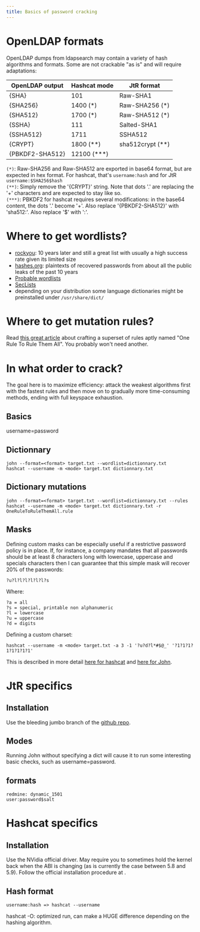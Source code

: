 ```yaml
---
title: Basics of password cracking
---
```


OpenLDAP formats
================

OpenLDAP dumps from ldapsearch may contain a variety of hash algorithms and formats. Some are not crackable "as is" and will require adaptations:

|OpenLDAP output | Hashcat mode | JtR format       |
|----------------|--------------| ---------------- |
|{SHA}           | 101          | Raw-SHA1         |
|{SHA256}        | 1400 (*)     | Raw-SHA256 (*)   |
|{SHA512}        | 1700 (*)     | Raw-SHA512 (*)   |
|{SSHA}          | 111          | Salted-SHA1      |
|{SSHA512}       | 1711         | SSHA512          |
|{CRYPT}         | 1800 (**)    | sha512crypt (**) |
|{PBKDF2-SHA512} | 12100 (***)  |                  |


```(*)```: Raw-SHA256 and Raw-SHA512 are exported in base64 format, but are expected in hex format. For hashcat, that's ```username:hash``` and for JtR ```username:$SHA256$hash```  
```(**)```: Simply remove the '{CRYPT}' string. Note that dots '.' are replacing the '+' characters and are expected to stay like so.  
```(***)```: PBKDF2 for hashcat requires several modifications: in the base64 content, the dots '.' become '+'. Also replace '{PBKDF2-SHA512}' with 'sha512:'. Also replace '$' with ':'.  


Where to get wordlists?
=======================
* [rockyou](): 10 years later and still a great list with usually a high success rate given its limited size
* [hashes.org](https://hashes.org/left.php): plaintexts of recovered passwords from about all the public leaks of the past 10 years
* [Probable wordlists](https://github.com/berzerk0/Probable-Wordlists/)
* [SecLists](https://github.com/danielmiessler/SecLists)
* depending on your distribution some language dictionaries might be preinstalled under ```/usr/share/dict/```


Where to get mutation rules?
============================
Read [this great article](https://notsosecure.com/one-rule-to-rule-them-all/) about crafting a superset of rules aptly named "One Rule To Rule Them All". You probably won't need another.


In what order to crack?
=======================

The goal here is to maximize efficiency: attack the weakest algorithms first with the fastest rules and then move on to gradually more time-consuming methods, ending with full keyspace exhaustion.

Basics
------
username=password

Dictionnary
-----------
```
john --format=<format> target.txt --wordlist=dictionnary.txt
hashcat --username -m <mode> target.txt dictionnary.txt
```

Dictionary mutations
--------------------
```
john --format=<format> target.txt --wordlist=dictionnary.txt --rules
hashcat --username -m <mode> target.txt dictionnary.txt -r OneRuleToRuleThemAll.rule
```

Masks
-----

Defining custom masks can be especially useful if a restrictive password policy is in place. If, for instance, a company mandates that all passwords should be at least 8 characters long with lowercase, uppercase and specials characters then I can guarantee that this simple mask will recover 20% of the passwords:
```
?u?l?l?l?l?l?l?s
```

Where:
```
?a = all
?s = special, printable non alphanumeric
?l = lowercase
?u = uppercase
?d = digits
```

Defining a custom charset:
```
hashcat --username -m <mode> target.txt -a 3 -1 '?u?d?l*#$@_' '?1?1?1?1?1?1?1?1'
```


This is described in more detail [here for hashcat](https://hashcat.net/wiki/doku.php?id=mask_attack) and [here for John]().


JtR specifics
=============

Installation
------------
Use the bleeding jumbo branch of the [github repo](https://github.com/openwall/john).

Modes
-----
Running John without specifying a dict will cause it to run some interesting basic checks, such as username=password.

formats
-------
```
redmine: dynamic_1501
user:password$salt
```

Hashcat specifics
=================

Installation
------------
Use the NVidia official driver. May require you to sometimes hold the kernel back when the ABI is changing (as is currently the case between 5.8 and 5.9). Follow the official installation procedure at []().

Hash format
-----------
```
username:hash => hashcat --username
```

hashcat -O: optimized run, can make a HUGE difference depending on the hashing algorithm.

